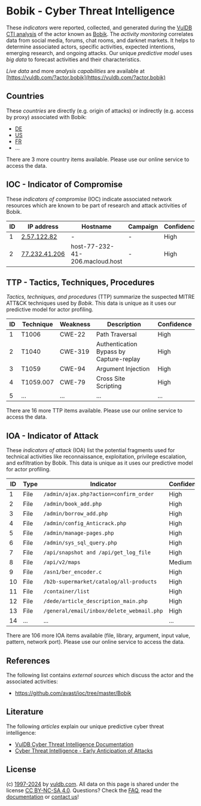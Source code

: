 # Bobik - Cyber Threat Intelligence

These _indicators_ were reported, collected, and generated during the [VulDB CTI analysis](https://vuldb.com/?kb.cti) of the actor known as [Bobik](https://vuldb.com/?actor.bobik). The _activity monitoring_ correlates data from social media, forums, chat rooms, and darknet markets. It helps to determine associated actors, specific activities, expected intentions, emerging research, and ongoing attacks. Our unique _predictive model_ uses _big data_ to forecast activities and their characteristics.

_Live data_ and more _analysis capabilities_ are available at [https://vuldb.com/?actor.bobik](https://vuldb.com/?actor.bobik)

## Countries

These _countries_ are directly (e.g. origin of attacks) or indirectly (e.g. access by proxy) associated with Bobik:

* [DE](https://vuldb.com/?country.de)
* [US](https://vuldb.com/?country.us)
* [FR](https://vuldb.com/?country.fr)
* ...

There are 3 more country items available. Please use our online service to access the data.

## IOC - Indicator of Compromise

These _indicators of compromise_ (IOC) indicate associated network resources which are known to be part of research and attack activities of Bobik.

ID | IP address | Hostname | Campaign | Confidence
-- | ---------- | -------- | -------- | ----------
1 | [2.57.122.82](https://vuldb.com/?ip.2.57.122.82) | - | - | High
2 | [77.232.41.206](https://vuldb.com/?ip.77.232.41.206) | host-77-232-41-206.macloud.host | - | High

## TTP - Tactics, Techniques, Procedures

_Tactics, techniques, and procedures_ (TTP) summarize the suspected MITRE ATT&CK techniques used by _Bobik_. This data is unique as it uses our predictive model for actor profiling.

ID | Technique | Weakness | Description | Confidence
-- | --------- | -------- | ----------- | ----------
1 | T1006 | CWE-22 | Path Traversal | High
2 | T1040 | CWE-319 | Authentication Bypass by Capture-replay | High
3 | T1059 | CWE-94 | Argument Injection | High
4 | T1059.007 | CWE-79 | Cross Site Scripting | High
5 | ... | ... | ... | ...

There are 16 more TTP items available. Please use our online service to access the data.

## IOA - Indicator of Attack

These _indicators of attack_ (IOA) list the potential fragments used for technical activities like reconnaissance, exploitation, privilege escalation, and exfiltration by Bobik. This data is unique as it uses our predictive model for actor profiling.

ID | Type | Indicator | Confidence
-- | ---- | --------- | ----------
1 | File | `/admin/ajax.php?action=confirm_order` | High
2 | File | `/admin/book_add.php` | High
3 | File | `/admin/borrow_add.php` | High
4 | File | `/admin/config_Anticrack.php` | High
5 | File | `/admin/manage-pages.php` | High
6 | File | `/admin/sys_sql_query.php` | High
7 | File | `/api/snapshot and /api/get_log_file` | High
8 | File | `/api/v2/maps` | Medium
9 | File | `/asn1/ber_encoder.c` | High
10 | File | `/b2b-supermarket/catalog/all-products` | High
11 | File | `/container/list` | High
12 | File | `/dede/article_description_main.php` | High
13 | File | `/general/email/inbox/delete_webmail.php` | High
14 | ... | ... | ...

There are 106 more IOA items available (file, library, argument, input value, pattern, network port). Please use our online service to access the data.

## References

The following list contains _external sources_ which discuss the actor and the associated activities:

* https://github.com/avast/ioc/tree/master/Bobik

## Literature

The following _articles_ explain our unique predictive cyber threat intelligence:

* [VulDB Cyber Threat Intelligence Documentation](https://vuldb.com/?kb.cti)
* [Cyber Threat Intelligence - Early Anticipation of Attacks](https://www.scip.ch/en/?labs.20201022)

## License

(c) [1997-2024](https://vuldb.com/?kb.changelog) by [vuldb.com](https://vuldb.com/?kb.about). All data on this page is shared under the license [CC BY-NC-SA 4.0](https://creativecommons.org/licenses/by-nc-sa/4.0/). Questions? Check the [FAQ](https://vuldb.com/?kb.faq), read the [documentation](https://vuldb.com/?kb) or [contact us](https://vuldb.com/?contact)!
